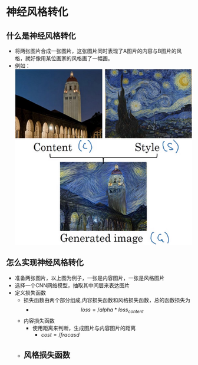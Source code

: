# 神经风格转化
## 什么是神经风格转化
- 将两张图片合成一张图片，这张图片同时表现了A图片的内容与B图片的风格，就好像用某位画家的风格画了一幅画。
- 例如：![](docs/image/a.jpg)
## 怎么实现神经风格转化
- 准备两张图片，以上图为例子，一张是内容图片，一张是风格图片
- 选择一个CNN网络模型，抽取其中间层来表达图片
- 定义损失函数
    - 损失函数由两个部分组成,内容损失函数和风格损失函数，总的函数损失为
        - $$loss = /alpha * loss_{content}$$
    - 内容损失函数
        - 使用距离来判断，生成图片与内容图片的距离
            - $cost=/frac{asd}$
    - 风格损失函数
        - 